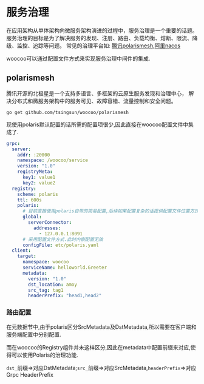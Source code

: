 # 服务治理

在应用架构从单体架构向微服务架构演进的过程中，服务治理是一个重要的话题。服务治理的目标是为了解决服务的发现、注册、路由、负载均衡、熔断、限流、降级、监控、追踪等问题。
常见的治理平台如: [腾讯polarismesh](https://polarismesh.cn),[阿里nacos](https://nacos.io/zh-cn/)

woocoo可以通过配置文件方式来实现服务治理中间件的集成.

## polarismesh

腾讯开源的北极星是一个支持多语言、多框架的云原生服务发现和治理中心， 解决分布式和微服务架构中的服务可见、故障容错、流量控制和安全问题。

```
go get github.com/tsingsun/woocoo/polarismesh
```  
现使用polaris默认配置的话所需的配置项很少,因此直接在woocoo配置文件中集成了.

```yaml
grpc:
  server:
    addr: :20000
    namespace: /woocoo/service
    version: "1.0"
    registryMeta:
      key1: value1
      key2: value2
  registry:
    scheme: polaris
    ttl: 600s
    polaris:
      # 目前直接使用polaris自带的简易配置,后续如果配置复杂的话提供配置文件位置方式,配置文件优先于内嵌配置,同时只能2选1.
      global:
        serverConnector:
          addresses:
            - 127.0.0.1:8091
      # 采用配置文件方式.此时内嵌配置无效
      configFile: etc/polaris.yaml      
  client:
    target:
      namespace: woocoo
      serviceName: helloworld.Greeter
      metadata:
        version: "1.0"
        dst_location: amoy
        src_tag: tag1
        headerPrefix: "head1,head2"
```

### 路由配置

在元数据节中,由于polaris区分SrcMetadata及DstMetadata,所以需要在客户端和服务端配置中分别配置.

而在woocoo的Registry组件并未这样区分,因此在metadata中配置前缀来对应,使得可以使用Polaris的治理功能.

`dst_`前缀=>对应DstMetadata;`src_`前缀=>对应SrcMetadata,`headerPrefix`=>对应Grpc HeaderPrefix
